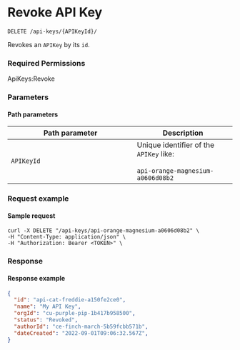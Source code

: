# Revoke API Key



`DELETE /api-keys/{APIKeyId}/`

Revokes an `APIKey` by its `id`.

### Required Permissions <a href="#scopes" id="scopes"></a>

ApiKeys:Revoke

### Parameters <a href="#request-body" id="request-body"></a>

#### Path parameters <a href="#path-parameters" id="path-parameters"></a>

<table><thead><tr><th width="266">Path parameter</th><th>Description</th></tr></thead><tbody><tr><td><code>APIKeyId</code></td><td>Unique identifier of the <code>APIKey</code> like:<br><br><code>api-orange-magnesium-a0606d08b2</code></td></tr></tbody></table>

### Request example <a href="#request-example.1" id="request-example.1"></a>

#### Sample request <a href="#sample-request" id="sample-request"></a>

```shell
curl -X DELETE "/api-keys/api-orange-magnesium-a0606d08b2" \
-H "Content-Type: application/json" \
-H "Authorization: Bearer <TOKEN>" \
```

### Response <a href="#response" id="response"></a>

#### Response example <a href="#response-example" id="response-example"></a>

```json
{
  "id": "api-cat-freddie-a150fe2ce0",
  "name": "My API Key",
  "orgId": "cu-purple-pip-1b417b958500",
  "status": "Revoked",
  "authorId": "ce-finch-march-5b59fcbb571b",
  "dateCreated": "2022-09-01T09:06:32.567Z",
}
```
